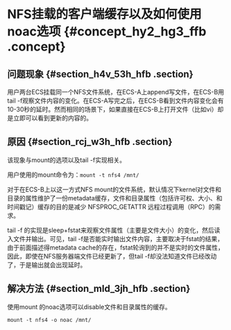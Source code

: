 # NFS挂载的客户端缓存以及如何使用noac选项 {#concept_hy2_hg3_ffb .concept}

## 问题现象 {#section_h4v_53h_hfb .section}

用户两台ECS挂载同一个NFS文件系统，在ECS-A上append写文件，在ECS-B用tail -f观察文件内容的变化。在ECS-A写完之后，在ECS-B看到文件内容变化会有10-30秒的延时。然而相同的场景下，如果直接在ECS-B上打开文件（比如vi）却是立即可以看到更新的内容的。

## 原因 {#section_rcj_w3h_hfb .section}

该现象与mount的选项以及tail -f实现相关。

用户使用的mount命令为：`mount -t nfs4 /mnt/`

对于在ECS-B上以这一方式NFS mount的文件系统，默认情况下kernel对文件和目录的属性维护了一份metadata缓存，文件和目录属性（包括许可权、大小、和时间戳记）缓存的目的是减少 NFSPROC\_GETATTR 远程过程调用（RPC）的需求。

tail -f 的实现是sleep+fstat来观察文件属性（主要是文件大小）的变化，然后读入文件并输出。可见，tail -f是否能实时输出文件内容，主要取决于fstat的结果，由于前面描述得metadata cache的存在，fstat轮询到的并不是实时的文件属性，因此，即使在NFS服务器端文件已经更新了，但tail -f却没法知道文件已经改动了，于是输出就会出现延时。

## 解决方法 {#section_mld_3jh_hfb .section}

使用mount 的noac选项可以disable文件和目录属性的缓存。

`mount -t nfs4 -o noac /mnt/`

